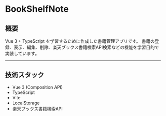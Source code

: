 # BookShelfNote

## 概要
Vue 3 + TypeScript を学習するために作成した書籍管理アプリです。
書籍の登録、表示、編集、削除、楽天ブックス書籍検索API検索などの機能を学習目的で実装しています。

---

## 技術スタック
- Vue 3 (Composition API)
- TypeScript
- Vite
- LocalStorage
- 楽天ブックス書籍検索API

